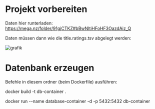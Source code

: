 # Projekt vorbereiten
Daten hier runterladen: https://mega.nz/folder/91gjCTKZ#bBwNltiHFoHF3OazdAiz_Q

Daten müssen dann wie die title.ratings.tsv abgelegt werden:

![grafik](https://github.com/LinkAlexander/VISHCI/assets/167143907/25e8eb2f-6379-41d4-9073-816efc257a82)



# Datenbank erzeugen
Befehle in diesem ordner (beim Dockerfile) ausführen:

docker build -t db-container .

docker run --name database-container -d -p 5432:5432 db-container
